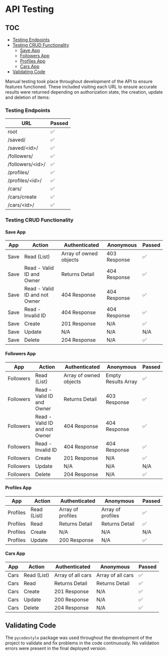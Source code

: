 # API Testing

## TOC
  - [Testing Endpoints](#testing-endpoints)
  - [Testing CRUD Functionality](#testing-crud-functionality)
    - [Save App](#save-app)
    - [Followers App](#followers-app)
    - [Profiles App](#profiles-app)
    - [Cars App](#cars-app)
- [Validating Code](#validating-code)


Manual testing took place throughout development of the API to ensure features functioned. These included visiting each URL to ensure accurate results were returned depending on authorization state, the creation, update and deletion of items:

### Testing Endpoints

| URL | Passed |
|---|---|
| root | :white_check_mark: |
| /saved/ | :white_check_mark: |
| /saved/\<id>/ | :white_check_mark: |
| /followers/ | :white_check_mark: |
| /followers/\<id>/ | :white_check_mark: |
| /profiles/ | :white_check_mark: |
| /profiles/\<id>/ | :white_check_mark: |
| /cars/ | :white_check_mark: |
| /cars/create | :white_check_mark: |
| /cars/\<id>/ | :white_check_mark: |

### Testing CRUD Functionality

#### Save App

| App | Action | Authenticated | Anonymous | Passed |
|---|---|---|---|---|
| Save | Read (List) | Array of owned objects | 403 Response | :white_check_mark: |
| Save | Read - Valid ID and Owner | Returns Detail | 404 Response | :white_check_mark: |
| Save | Read - Valid ID and not Owner | 404 Response | 404 Response | :white_check_mark: |
| Save | Read - Invalid ID | 404 Response | 404 Response  | :white_check_mark: |
| Save | Create | 201 Response | N/A | :white_check_mark: |
| Save | Update | N/A| N/A | N/A |
| Save | Delete | 204 Response | N/A | :white_check_mark: |

#### Followers App

| App | Action | Authenticated | Anonymous | Passed |
|---|---|---|---|---|
| Followers | Read (List) | Array of owned objects | Empty Results Array | :white_check_mark: |
| Followers | Read - Valid ID and Owner | Returns Detail | 403 Response | :white_check_mark: |
| Followers | Read - Valid ID and not Owner | 404 Response | 404 Response | :white_check_mark: |
| Followers | Read - Invalid ID | 404 Response | 404 Response  | :white_check_mark: |
| Followers | Create | 201 Response | N/A | :white_check_mark: |
| Followers | Update | N/A | N/A | N/A |
| Followers | Delete | 204 Response | N/A | :white_check_mark: |

#### Profiles App

| App | Action | Authenticated | Anonymous | Passed |
|---|---|---|---|---|
| Profiles | Read (List) | Array of profiles | Array of profiles | :white_check_mark: |
| Profiles | Read | Returns Detail | Returns Detail | :white_check_mark: |
| Profiles | Create | N/A | N/A | N/A |
| Profiles | Update | 200 Response | N/A | :white_check_mark: |

#### Cars App

| App | Action | Authenticated | Anonymous | Passed |
|---|---|---|---|---|
| Cars | Read (List) | Array of all cars | Array of all cars | :white_check_mark: |
| Cars | Read | Returns Detail | Returns Detail | :white_check_mark: |
| Cars | Create | 201 Response | N/A | :white_check_mark: |
| Cars | Update | 200 Response | N/A | :white_check_mark: |
| Cars | Delete | 204 Response | N/A | :white_check_mark: |

## Validating Code

The `pycodestyle` package was used throughout the development of the project to validate and fix problems in the code continuously. No validation errors were present in the final deployed version.